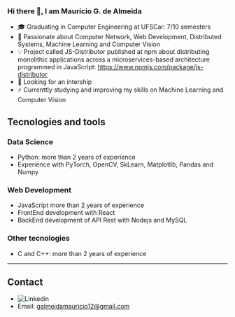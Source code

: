 ### Hi there 👋, I am Maurício G. de Almeida

- 🎓 Graduating in Computer Engineering at UFSCar: 7/10 semesters
- 🤩 Passionate about Computer Network, Web Development, Distributed Systems, Machine Learning and Computer Vision
- 💡 Project called JS-Distributor published at npm about distributing monolithic applications across a microservices-based architecture programmed in JavaScript: https://www.npmjs.com/package/js-distributor
- 👀 Looking for an intership
- ⚡ Currenttly studying and improving my skills on Machine Learning and Computer Vision

## Tecnologies and tools
### Data Science
- Python: more than 2 years of experience
- Experience with PyTorch, OpenCV, SkLearn, Matplotlib, Pandas and Numpy

### Web Development
- JavaScript more than 2 years of experience
- FrontEnd development with React
- BackEnd development of API Rest with Nodejs and MySQL

### Other tecnologies
- C and C++: more than 2 years of experience

---
## Contact
- ![Linkedin](https://www.linkedin.com/in/maur%C3%ADcio-gallera-de-almeida-061a6a226/)
- Email: galmeidamauricio12@gmail.com

